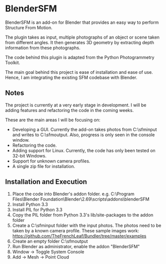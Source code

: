 BlenderSFM
==========

BlenderSFM is an add-on for Blender that provides an easy way to perform Structure From Motion. 

The plugin takes as input, multiple photographs of an object or scene taken from different angles. It then generates 3D geometry by extracting depth information from these photographs.

The code behind this plugin is adapted from the Python Photogrammetry Toolkit.

The main goal behind this project is ease of installation and ease of use. Hence, I am integrating the existing SFM codebase with Blender.

Notes
-----

The project is currently at a very early stage in development. I will be adding features and refactoring the code in the coming weeks.

These are the main areas I will be focusing on:
- Developing a GUI. Currently the add-on takes photos from C:\sfminput and writes to C:\sfmoutput. Also, progress is only seen in the console window.
- Refactoring the code.
- Adding support for Linux. Currently, the code has only been tested on 32-bit Windows.
- Support for unknown camera profiles.
- A single zip file for installation.

Installation and Execution
--------------------------

1. Place the code into Blender's addon folder. e.g. C:\Program Files\Blender Foundation\Blender\2.69\scripts\addons\blenderSFM
2. Install Python 3.3
3. Install PIL for Python 3.3
4. Copy the PIL folder from Python 3.3's lib/site-packages to the addon folder
5. Create a C:\sfminput folder with the input photos. The photos need to be taken by a known camera profile. These sample images work: https://github.com/TheFrenchLeaf/Bundler/tree/master/examples
6. Create an empty folder C:\sfmoutput
7. Run Blender as administrator, enable the addon "BlenderSFM"
8. Window -> Toggle System Console
9. Add -> Mesh -> Point Cloud